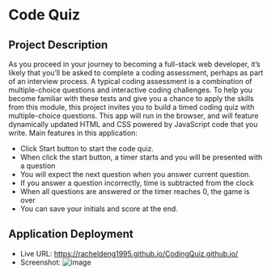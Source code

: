 # Code Quiz

## Project Description
As you proceed in your journey to becoming a full-stack web developer, it’s likely that you’ll be asked to complete a coding assessment, perhaps as part of an interview process. A typical coding assessment is a combination of multiple-choice questions and interactive coding challenges. To help you become familiar with these tests and give you a chance to apply the skills from this module, this project invites you to build a timed coding quiz with multiple-choice questions. This app will run in the browser, and will feature dynamically updated HTML and CSS powered by JavaScript code that you write.
Main features in this application:
* Click Start button to start the code quiz.
* When click the start button, a timer starts and you will be presented with a question
* You will expect the next question when you answer current question.
* If you answer a question incorrectly, time is subtracted from the clock
* When all questions are answered or the timer reaches 0, the game is over
* You can save your initials and score at the end.

## Application Deployment
* Live URL: https://racheldeng1995.github.io/CodingQuiz.github.io/
* Screenshot: 
![image](https://user-images.githubusercontent.com/48065400/177862175-9e4f1645-4e58-4cd5-93d6-820bbe9b0273.png)

